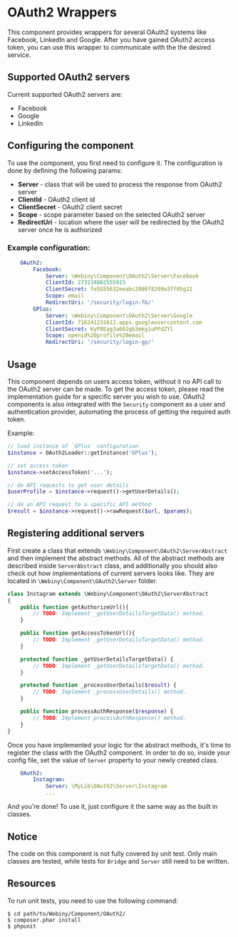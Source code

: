 OAuth2 Wrappers
==============

This component provides wrappers for several OAuth2 systems like Facebook, LinkedIn and Google.
After you have gained OAuth2 access token, you can use this wrapper to communicate with the the desired service.

## Supported OAuth2 servers

Current supported OAuth2 servers are:

* Facebook
* Google
* LinkedIn

## Configuring the component

To use the component, you first need to configure it.
The configuration is done by defining the following params:

- **Server** - class that will be used to process the response from OAuth2 server
- **ClientId** - OAuth2 client id
- **ClientSecret** - OAuth2 client secret
- **Scope** - scope parameter based on the selected OAuth2 server
- **RedirectUri** - location where the user will be redirected by the OAuth2 server once he is authorized

### Example configuration:

```yaml
    OAuth2:
        Facebook:
            Server: \Webiny\Component\OAuth2\Server\Facebook
            ClientId: 273234862555915
            ClientSecret: fe5G55632eeabc2086f8209a3ff05g22
            Scope: email
            RedirectUri: '/security/login-fb/'
        GPlus:
            Server: \Webiny\Component\OAuth2\Server\Google
            ClientId: 716241231612.apps.googleusercontent.com
            ClientSecret: KyP8Eag3a60Jgb3mkgiuPFdZYl
            Scope: openid%20profile%20email
            RedirectUri: '/security/login-gp/'
```

## Usage

This component depends on users access token, without it no API call to the OAuth2 server can be made.
To get the access token, please read the implementation guide for a specific server you wish to use.
OAuth2 components is also integrated with the `Security` component as a user and authentication provider, automating the process of getting the required auth token.

Example:
```php
// load instance of `GPlus` configuration
$instance = OAuth2Loader::getInstance('GPlus');

// set access token
$instance->setAccessToken('...');

// do API requests to get user details
$userProfile = $instance->request()->getUserDetails();

// do an API request to a specific API method
$result = $instance->request()->rawRequest($url, $params);
```

## Registering additional servers

First create a class that extends `\Webiny\Component\OAuth2\ServerAbstract` and then implement the abstract methods.
All of the abstract methods are described inside `ServerAbstract` class, and additionally you should also check out how
implementations of current servers looks like. They are located in `\Webiny\Component\OAuth2\Server` folder.

```php
class Instagram extends \Webiny\Component\OAuth2\ServerAbstract
{
    public function getAuthorizeUrl(){
        // TODO: Implement _getUserDetailsTargetData() method.
    }

    public function getAccessTokenUrl(){
        // TODO: Implement _getUserDetailsTargetData() method.
    }

	protected function _getUserDetailsTargetData() {
		// TODO: Implement _getUserDetailsTargetData() method.
	}

	protected function _processUserDetails($result) {
		// TODO: Implement _processUserDetails() method.
	}

	public function processAuthResponse($response) {
		// TODO: Implement processAuthResponse() method.
	}
}
```

Once you have implemented your logic for the abstract methods, it's time to register the class with the OAuth2 component.
In order to do so, inside your config file, set the value of `Server` property to your newly created class.

```yaml
    OAuth2:
        Instagram:
            Server: \MyLib\OAuth2\Server\Instagram
            ...
```

And you're done!
To use it, just configure it the same way as the built in classes.

## Notice

The code on this component is not fully covered by unit test. Only main classes are tested, while tests for `Bridge` and `Server` still need to be written.

Resources
---------

To run unit tests, you need to use the following command:

    $ cd path/to/Webiny/Component/OAuth2/
    $ composer.phar install
    $ phpunit